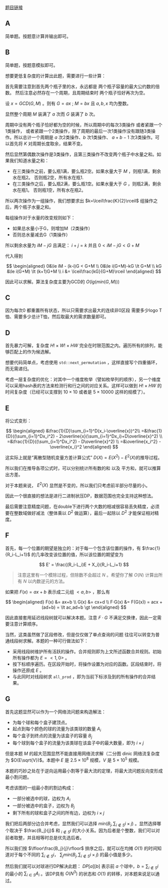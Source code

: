 [题目链接](https://atcoder.jp/contests/abc332/tasks)

## A

简单题。按题意计算并输出即可。

## B

简单题，按题意模拟即可。

想要更低复杂度的计算出此题，需要进行一些计算：

首先需要注意到首先两个瓶子里的水，永远都是 两个瓶子容量的最大公约数的倍数。
然后注意必然存在一个周期，且周期结束时 两个瓶子恰好再次为空。

设 $x = GCD(G, M)$ 。则有 $G=ax$ ; $M=bx$ 且 $a, b, x$ 均为整数。

显然整个周期 $M$ 装满了 $a$ 次而 $G$ 装满了 $b$ 次。

周期中没有两个瓶子恰好都为空的时候，所以周期中的每次3类操作 或者紧跟一个1类操作， 或者紧跟一个2类操作，除了周期的最后一次1类操作没有跟随3类操作。所以总计一个周期是 $a$ 次2类操作、$b$ 次1类操作、 $a+b-1$ 次3类操作。可以首先将 $K$ 对周期长度取余，结果不变。

然后显然第偶数次操作是3类操作，且第三类操作不改变两个瓶子中水量之和。如果我们知道水量之和：

* 在三类操作之前，要么瓶1满，要么瓶2空。如果水量大于 $M$ ，则瓶1满，剩余水在瓶2。 否则瓶2空，所有水在瓶1.
* 在三类操作之后，要么瓶2满，要么瓶1空。如果水量大于 $G$ ，则瓶2满，剩余水在瓶1。 否则瓶1空，所有水在瓶2。

所以两次操作为一组操作，我们想要求出 $k=\lceil\frac{K}{2}\rceil$ 组操作之后，两个瓶子水量之和。

每组操作对于水量的改变规则如下：

* 如果总水量小于G，则增加M（2类操作）
* 否则总水量减去G（1类操作）

所以剩余水量为 $iM-jG$ 且满足： $i+j=k$ 并且 $0\lt iM-jG \lt G+M$

代入得到 

$$
\begin{aligned}
0&\le iM - (k-i)G < G+M \\
0&\le i(G+M)-kG \lt G+M \\
kG &\le i(G+M) \lt (k+1)G+M \\
i &= \lceil\frac{kG}{G+M}\rceil
\end{aligned}
$$

因此可以求解。算法复杂度主要为GCD的 $O(lg(min(G,M)))$

## C

因为每次0 都重置所有状态，所以只需要求出最大的连续非0区段 需要多少logo T恤、需要多少总计T恤，然后取最大的需求数量即可。

## D

首先暴力可解，复杂度 $H!\times W! \times HW$ 完全在时限范围之内。遍历所有的排列，能够匹配上的作为候选解。

想要代码简单点，考虑使用 `std::next_permutation` ，这样直接写个四重循环，而无需递归。

考虑一层复杂度的优化：对其中一个维度枚举（譬如枚举列的顺序），另一个维度可以采用hash表的方法来检测行和行之间的对应关系。这样可以做到 $H!\times HW$  的时间复杂度（已经可以支撑到 $10\times 10$ 或者是 $5\times 10000$ 这样的规模了）。

## E 

将公式变形：

$$
\begin{aligned}
&\frac{1}{D}\sum_{i=1}^D(x_i-\overline{x})^2\\
=&\frac{1}{D}((\sum_{i=1}^Dx_i^2) - 2\overline{x}(\sum_{i=1}^Dx_i)+D\overline{x}^2) \\
=&\frac{1}{D}((\sum_{i=1}^Dx_i^2) - D\overline{x}^2) \\
=&\overline{x_i^2} - \overline{x_i}^2
\end{aligned}
$$

这实际上就是“离散型随机变量方差计算公式” $D(X) = E(X^2)-E^2(X)$的推导过程。

所以我们在推导各项公式时，可以分别统计所有数的和 以及 平方和，就可以推算出方差。

对于本题来说， $E^2(X)$ 显然是不变的，所以我们只考虑前半部分尽量的小。

因此一个很直接的想法是进行二进制状压DP，数据范围也完全支持这种想法。

最后需要注意精度问题，在double下进行两个大数的相减很容易丢失精度，必须要在整数域做好减法（整体乘以 $D^2$ 做运算），最后一起除以 $D^2$ 才能保证相对精度。

## F

首先，每一个位置的期望是独立的：对于每一个包含该位置的操作，有 $\frac{1}{R_i-L_i+1}$ 的几率改变该位置的值，所以该位置的期望变为 

$$
E' = \frac{(R_i-L_i)E + X_i}{R_i-L_i+1}
$$

> 注意这里有一个模除过程，但除数不会超过 $N$ 。希望你了解 $O(N)$ 计算出所有 $N$ 以内数逆元的方法。

如果把 $F(x) = ax+b$ 表示成二元组 $\lt a, b\gt$ ，那么有

$$
\begin{aligned}
F(x) &= ax+b \\
G(x) &= cx+d \\
F·G(x) &= F(G(x)) = acx + (ad+b) = \lt ac,ad+b \gt
\end{aligned}
$$

因此直接套用延迟线段树就可以解决本题。注意 $F·G$ 不满足交换律，因此一定需要注意计算顺序。

当然，这类虽然做了区段修改，但是仅仅做了单点查询的问题 往往可以转变为普通线段树求解。本题的一种可行做法如下：

* 采用线段树维护所有活跃的操作。合并规则即为上文所述函数合并规则。初始所有操作都为 $E=\lt 1,0\gt$ 。
* 按下标顺序遍历。在区段开始时，将操作设置为对应的函数。区段结束时，将操作还原成 $E$ 。
* 与此同时对线段树求 `all_prod` ，即为当前下标涉及到的所有操作的合并结果。


## G

首先这题显然可以作为一个网络流问题来构造解法：

* 为每个球和每个盒子建顶点。
* 起点到每个颜色的球的流量为该类球的数量 $A_i$
* 每个盒子到终点的流量为该盒子的容量 $B_j$
* 每个球到每个盒子的流量为该类球在该盒子中的最大数量，即为 $i\times j$

但是本题 $M$ 的超大范围显然不能直接用网络流求解（二分图 dinic 网络流复杂度为 $O(E\sqrt{V})$。本题中 $E$ 是 $2.5\times 10^8$ 规模，$V$ 是 $5\times 10^5$ 规模。

本题的巧妙之处在于逆向运用最小割等于最大流的定理，将最大流问题反向变形成最小割问题。

考虑该图的一组最小割的割边构成：

* 一部分被选中的球，边权为 $A_i$
* 一部分被选中的盒子，边权为 $B_j$ 
* 剩下所有的球和盒子之间的所有边，边权为 $i\times j$

我们把后两部分边合并考虑，显然我们可以选择 $min(B_j, \sum_{i \notin S}{i}\times j)$ 。显然选择哪个取决于 $\frac{B_j}{j}$ 和 $_{i \notin S}{i}$ 的大小关系。因为后者是个整数，我们可以对前者取整，并且相等时总是优先选后者。

所以我们按 $\lfloor\frac{B_j}{j}\rfloor$ 排序之后，就可以在均摊 $O(1)$ 的时间知道对于每个不同的 $\sum_{i \notin S}{i}$， $\sum_{j}min(B_j, \sum_{i \notin S}{i}\times j)$ 的最小值是多少。

然后我们就可以对球进行DP解决此题： $DP[a][b]$ 表示前 $a$ 个球中，$b=\sum_{i \notin S}{i}$ 的最小的 $\sum_{i\in S}{A_i}$ 。该DP具有 $O(N^3)$ 的状态和 $O(1)$ 的转移，对本题来说足以通过。
